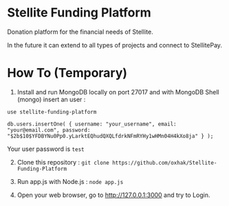 # Stellite Funding Platform

Donation platform for the financial needs of Stellite.

In the future it can extend to all types of projects and connect to StellitePay.


# How To (Temporary)

1. Install and run MongoDB locally on port 27017 and with MongoDB Shell (mongo) insert an user :

`use stellite-funding-platform`

`db.users.insertOne( { username: "your_username", email: "your@email.com", password: "$2b$10$YFDBYNu0Pp0.yLarktEQhudQXQLfdrkNFmRYHy1wHMn04H4kXo8ja" } );`

Your user password is `test`

2. Clone this repository :
`git clone https://github.com/oxhak/Stellite-Funding-Platform`

3. Run app.js with Node.js : `node app.js`

4. Open your web browser, go to http://127.0.0.1:3000 and try to Login.
